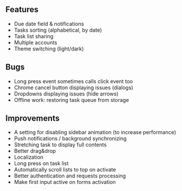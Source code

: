 Features
--------
- Due date field & notifications
- Tasks sorting (alphabetical, by date)
- Task list sharing
- Multiple accounts
- Theme switching (light/dark)


Bugs
----
- Long press event sometimes calls click event too
- Chrome cancel button displaying issues (dialogs)
- Dropdowns displaying issues (hide arrows)
- Offline work: restoring task queue from storage

Improvements
------------
- A setting for disabling sidebar animation (to increase performance)
- Push notifications / background synchronizing
- Stretching task to display full contents
- Better drag&drop
- Localization
- Long press on task list
- Automatically scroll lists to top on activate
- Better authentication and requests processing
- Make first input active on forms activation
